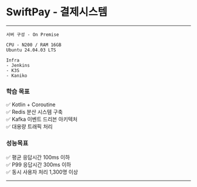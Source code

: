 # SwiftPay - 결제시스템

---

```text
서버 구성 - On Premise

CPU - N200 / RAM 16GB
Ubuntu 24.04.03 LTS

Infra
- Jenkins
- K3S
- Kaniko
```

### 학습 목표
✅ Kotlin + Coroutine  
✅ Redis 분산 시스템 구축  
✅ Kafka 이벤트 드리븐 아키텍처  
✅ 대용량 트래픽 처리

### 성능목표
✅ 평균 응답시간 100ms 이하  
✅ P99 응답시간 300ms 이하  
✅ 동시 사용자 처리 1,300명 이상

---

